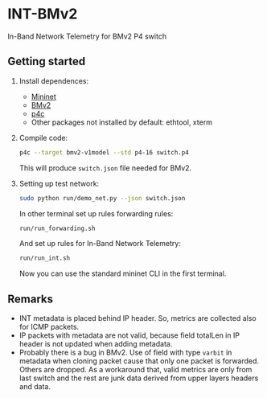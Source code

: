 # INT-BMv2
In-Band Network Telemetry for BMv2 P4 switch

## Getting started

1.	Install dependences:
	- [Mininet](http://mininet.org/download/)
	- [BMv2](https://github.com/p4lang/behavioral-model)
	- [p4c](https://github.com/p4lang/p4c)
	- Other packages not installed by default: ethtool, xterm

2.	Compile code:
	```bash
	p4c --target bmv2-v1model --std p4-16 switch.p4
	```
	This will produce `switch.json` file needed for BMv2.

3.	Setting up test network:

	```bash
	sudo python run/demo_net.py --json switch.json
	```
	In other terminal set up rules forwarding rules:
	```bash
	run/run_forwarding.sh
	```
	And set up rules for In-Band Network Telemetry:
	```bash
	run/run_int.sh
	```
	Now you can use the standard mininet CLI in the first terminal.

## Remarks
- INT metadata is placed behind IP header. So, metrics are collected also for ICMP packets.
- IP packets with metadata are not valid, because field totalLen in IP header is not updated when adding metadata.
- Probably there is a bug in BMv2. Use of field with type `varbit` in metadata when cloning packet cause that only one packet is forwarded. Others are dropped. As a workaround that, valid metrics are only from last switch and the rest are junk data derived from upper layers headers and data.
